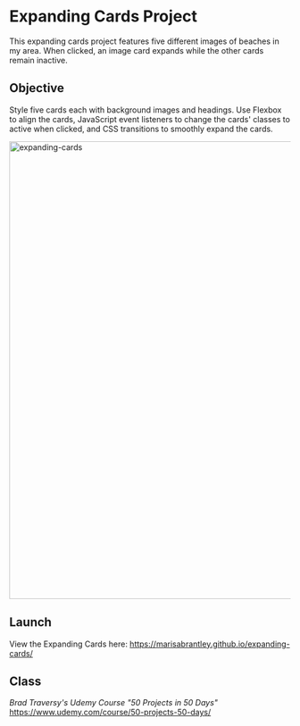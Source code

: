 # Expanding Cards Project
This expanding cards project features five different images of beaches in my area. When clicked, an image card expands while the other cards remain inactive.

## Objective
Style five cards each with background images and headings. Use Flexbox to align the cards, JavaScript event listeners to change the cards' classes to active when clicked, and CSS transitions to smoothly expand the cards.

<img width="820" alt="expanding-cards" src="https://user-images.githubusercontent.com/60168324/154202246-23b5cdb5-2579-405e-acb0-4b6a75150993.png">

## Launch

View the Expanding Cards here: https://marisabrantley.github.io/expanding-cards/

## Class
*Brad Traversy's Udemy Course "50 Projects in 50 Days"* </br>
https://www.udemy.com/course/50-projects-50-days/
